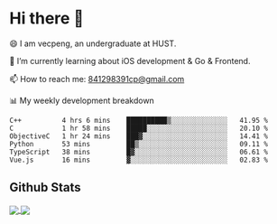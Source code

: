 
# Hi there 👋
😄 I am vecpeng, an undergraduate at HUST.

🌱 I’m currently learning about iOS development & Go & Frontend.

📫 How to reach me: 841298391cp@gmail.com

📊 My weekly development breakdown
<!--START_SECTION:waka-->

```text
C++          4 hrs 6 mins    ██████████▒░░░░░░░░░░░░░░   41.95 %
C            1 hr 58 mins    █████░░░░░░░░░░░░░░░░░░░░   20.10 %
ObjectiveC   1 hr 24 mins    ███▓░░░░░░░░░░░░░░░░░░░░░   14.41 %
Python       53 mins         ██▒░░░░░░░░░░░░░░░░░░░░░░   09.11 %
TypeScript   38 mins         █▓░░░░░░░░░░░░░░░░░░░░░░░   06.61 %
Vue.js       16 mins         ▓░░░░░░░░░░░░░░░░░░░░░░░░   02.83 %
```

<!--END_SECTION:waka-->

## Github Stats
<a href="https://github.com/anuraghazra/github-readme-stats">
  <img align="center" src="https://github-readme-stats.vercel.app/api?username=vecpeng&count_private=true&hide=stars" />
</a>
<a href="https://github.com/anuraghazra/convoychat">
  <img align="center" src="https://github-readme-stats.vercel.app/api/top-langs/?username=vecpeng&layout=compact" />
</a>
